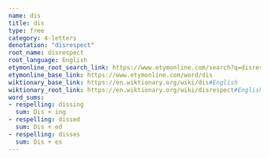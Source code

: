 ```yaml
---
name: dis
title: dis
type: free
category: 4-letters
denotation: "disrespect"
root_name: disrespect
root_language: English
etymonline_root_search_link: https://www.etymonline.com/search?q=disrespect
etymonline_base_link: https://www.etymonline.com/word/dis
wiktionary_base_link: https://en.wiktionary.org/wiki/dis#English
wiktionary_root_link: https://en.wiktionary.org/wiki/disrespect#English
word_sums:
- respelling: dissing
  sum: Dis + ing
- respelling: dissed
  sum: Dis + ed
- respelling: disses
  sum: Dis + es
---
```

